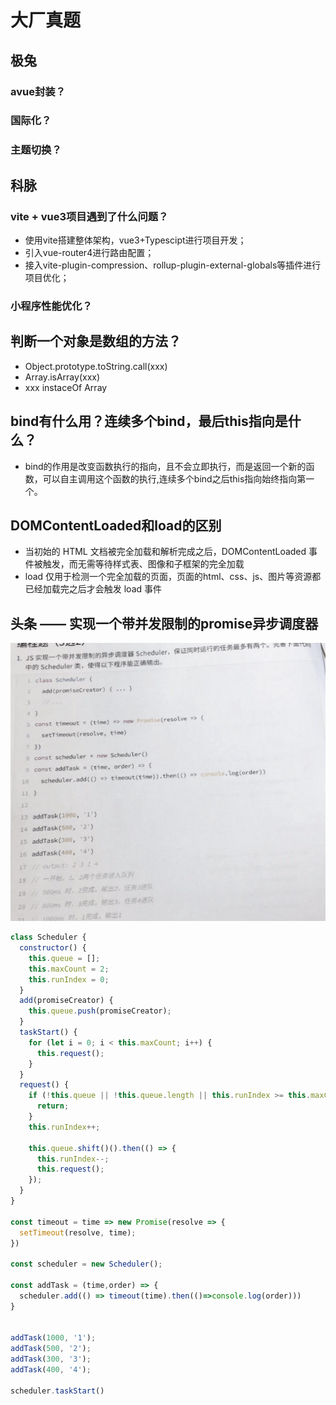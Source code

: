 # 大厂真题

## 极兔

### avue封装？
### 国际化？

### 主题切换？

## 科脉

### vite + vue3项目遇到了什么问题？
- 使用vite搭建整体架构，vue3+Typescipt进行项目开发；
- 引入vue-router4进行路由配置；
- 接入vite-plugin-compression、rollup-plugin-external-globals等插件进行项目优化；


### 小程序性能优化？


## 判断一个对象是数组的方法？
- Object.prototype.toString.call(xxx)
- Array.isArray(xxx)
- xxx instaceOf Array

## bind有什么用？连续多个bind，最后this指向是什么？
- bind的作用是改变函数执行的指向，且不会立即执行，而是返回一个新的函数，可以自主调用这个函数的执行,连续多个bind之后this指向始终指向第一个。

## DOMContentLoaded和load的区别

- 当初始的 HTML 文档被完全加载和解析完成之后，DOMContentLoaded 事件被触发，而无需等待样式表、图像和子框架的完全加载
- load 仅用于检测一个完全加载的页面，页面的html、css、js、图片等资源都已经加载完之后才会触发 load 事件

## 头条 —— 实现一个带并发限制的promise异步调度器
![原型](../diaoduqi.png)
```js
class Scheduler {
  constructor() {
    this.queue = [];
    this.maxCount = 2;
    this.runIndex = 0;
  }
  add(promiseCreator) {
    this.queue.push(promiseCreator);
  }
  taskStart() {
    for (let i = 0; i < this.maxCount; i++) {
      this.request();
    }
  }
  request() {
    if (!this.queue || !this.queue.length || this.runIndex >= this.maxCount) {
      return;
    }
    this.runIndex++;

    this.queue.shift()().then(() => {
      this.runIndex--;
      this.request();
    });
  }
}
   
const timeout = time => new Promise(resolve => {
  setTimeout(resolve, time);
})
  
const scheduler = new Scheduler();
  
const addTask = (time,order) => {
  scheduler.add(() => timeout(time).then(()=>console.log(order)))
}
  
  
addTask(1000, '1');
addTask(500, '2');
addTask(300, '3');
addTask(400, '4');
  
scheduler.taskStart()

```